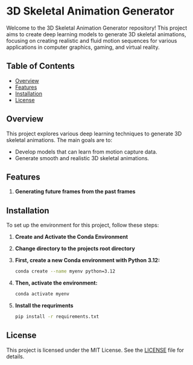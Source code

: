 # 3D Skeletal Animation Generator

Welcome to the 3D Skeletal Animation Generator repository! This project aims to create deep learning models to generate 3D skeletal animations, focusing on creating realistic and fluid motion sequences for various applications in computer graphics, gaming, and virtual reality.

## Table of Contents

- [Overview](#overview)
- [Features](#features)
- [Installation](#installation)
- [License](#license)

## Overview

This project explores various deep learning techniques to generate 3D skeletal animations. The main goals are to:

- Develop models that can learn from motion capture data.
- Generate smooth and realistic 3D skeletal animations.


## Features
1. **Generating future frames from the past frames**

## Installation

To set up the environment for this project, follow these steps:

1. **Create and Activate the Conda Environment**
2. **Change directory to the projects root directory**

3. **First, create a new Conda environment with Python 3.12:**

   ```bash
   conda create --name myenv python=3.12
   ```
   
4. **Then, activate the environment:**
   ```bash
   conda activate myenv
   ```

5. **Install the requriments**
   ```bash
   pip install -r requirements.txt
   ```


## License
This project is licensed under the MIT License. See the [LICENSE](https://github.com/KamatMayur/MotionGenerator/blob/main/LICENSE) file for details.

## 
